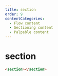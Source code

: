 ```yaml
---
title: section
order: 9
contentCategories:
  - Flow content
  - Sectioning content
  - Palpable content
---
```

# section

```html
<section></section>
```
